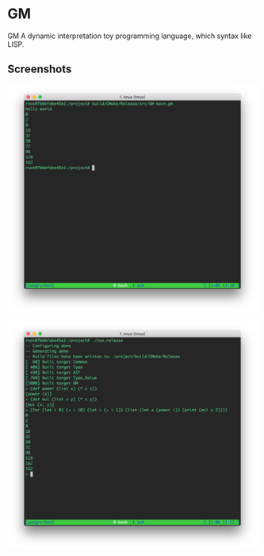 # GM

GM A dynamic interpretation toy programming language, which syntax like LISP.

## Screenshots

![](./imgs/parse_file.png)

![](./imgs/custom_function.png)
